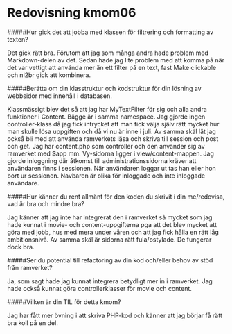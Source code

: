 ---
---
Redovisning kmom06
=========================


#####Hur gick det att jobba med klassen för filtrering och formatting av texten?

Det gick rätt bra. Förutom att jag som många andra hade problem med Markdown-delen av det. Sedan hade jag lite problem med att komma på när det var vettigt att använda mer än ett filter på en text, fast Make clickable och nl2br gick att kombinera.

#####Berätta om din klasstruktur och kodstruktur för din lösning av webbsidor med innehåll i databasen.

Klassmässigt blev det så att jag har MyTextFilter för sig och alla andra funktioner i Content. Bägge är i samma namespace. Jag gjorde ingen controller-klass då jag fick intrycket att man fick välja själv rätt mycket hur man skulle lösa uppgiften och då vi nu är inne i juli. Av samma skäl lät jag också bli med att använda ramverkets läsa och skriva till session och post och get. Jag har content.php som controller och den använder sig av ramverket med $app mm. Vy-sidorna ligger i view/content-mappen. Jag gjorde inloggning där åtkomst till administrationssidorna kräver att användaren finns i sessionen. När användaren loggar ut tas han eller hon bort ur sessionen. Navbaren är olika för inloggade och inte inloggade användare.

#####Hur känner du rent allmänt för den koden du skrivit i din me/redovisa, vad är bra och mindre bra?

Jag känner att jag inte har integrerat den i ramverket så mycket som jag hade kunnat i movie- och content-uppgifterna pga att det blev mycket att göra med jobb, hus med mera under våren och att jag fick hålla en rätt låg ambitionsnivå. Av samma skäl är sidorna rätt fula/ostylade. De fungerar dock bra.

#####Ser du potential till refactoring av din kod och/eller behov av stöd från ramverket?

Ja, som sagt hade jag kunnat integrera betydligt mer in i ramverket. Jag hade också kunnat göra controllerklasser för movie och content.

#####Vilken är din TIL för detta kmom?

Jag har fått mer övning i att skriva PHP-kod och känner att jag börjar få rätt bra koll på en del.
